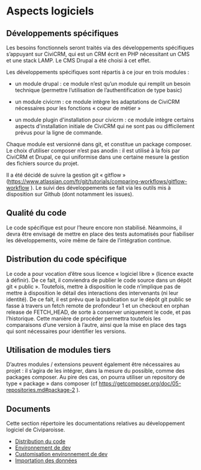 # Aspects logiciels

## Développements spécifiques

Les besoins fonctionnels seront traités via des développements spécifiques s’appuyant sur CiviCRM, qui est un CRM écrit en PHP nécessitant un CMS et une stack LAMP. Le CMS Drupal a été choisi à cet effet. 

Les développements spécifiques sont répartis à ce jour en trois modules :

* un module drupal : ce module n’est qu’un module qui remplit un besoin technique (permettre l’utilisation de l’authentification de type basic)

* un module civicrm : ce module intègre les adaptations de CiviCRM nécessaires pour les fonctions « coeur de métier »

* un module plugin d'installation pour civicrm : ce module intègre certains aspects d'installation initiale de CiviCRM qui ne sont pas ou difficilement prévus pour la ligne de commande.

Chaque module est versionné dans git, et constitue un package composer. Le choix d’utiliser composer n’est pas anodin : il est utilisé à la fois par CiviCRM et Drupal, ce qui uniformise dans une certaine mesure la gestion des fichiers source du projet.

Il a été décidé de suivre la gestion git « gitflow » (<https://www.atlassian.com/fr/git/tutorials/comparing-workflows/gitflow-workflow> ). Le suivi des développements se fait via les outils mis à disposition sur Github (dont notamment les issues).

## Qualité du code

Le code spécifique est pour l’heure encore non stabilisé. Néanmoins, il devra être envisagé de mettre en place des tests automatisés pour fiabiliser les développements, voire même de faire de l’intégration continue.

## Distribution du code spécifique

Le code a pour vocation d’être sous licence « logiciel libre » (licence exacte à définir). De ce fait, il conviendra de publier le code source dans un dépôt git « public ». Toutefois, mettre à disposition le code n’implique pas de mettre à disposition le détail des interactions des intervenants (ni leur identité). De ce fait, il est prévu que la publication sur le dépôt git public se fasse à travers un fetch remote de profondeur 1 et un checkout en orphan release de FETCH_HEAD, de sorte à conserver uniquement le code, et pas l’historique. Cette manière de procéder permettra toutefois les comparaisons d’une version à l’autre, ainsi que la mise en place des tags qui sont nécessaires pour identifier les versions.

## Utilisation de modules tiers

D’autres modules / extensions peuvent également être nécessaires au projet : il s’agira de les intégrer, dans la mesure du possible, comme des packages composer. Au pire des cas, on pourra utiliser un repository de type « package » dans composer (cf <https://getcomposer.org/doc/05-repositories.md#package-2> ).

## Documents
Cette section répertoire les documentations relatives au développement logiciel de Civiparoisse.

* [Distribution du code](distribution_code_composer.md)
* [Environnement de dev](environnement_dev.md)
* [Customisation environnement de dev](environnement_dev_env.md)
* [Importation des données](importation.md)
